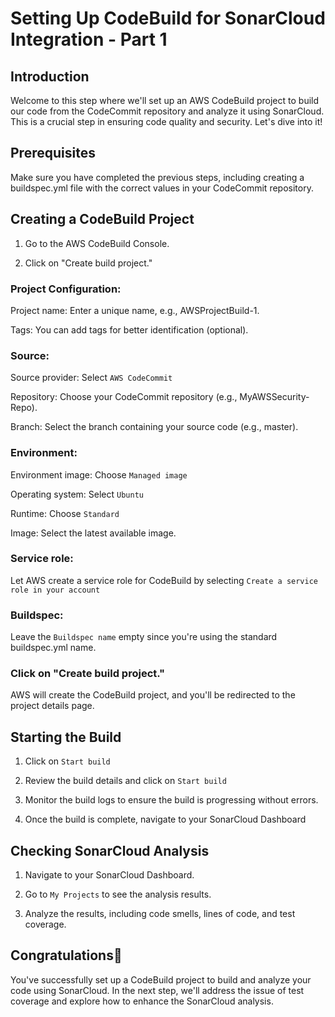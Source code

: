 # Setting Up CodeBuild for SonarCloud Integration - Part 1

## Introduction
Welcome to this step where we'll set up an AWS CodeBuild project to build our code from the CodeCommit repository and analyze it using SonarCloud. This is a crucial step in ensuring code quality and security. Let's dive into it!

## Prerequisites
Make sure you have completed the previous steps, including creating a buildspec.yml file with the correct values in your CodeCommit repository.

## Creating a CodeBuild Project
1. Go to the AWS CodeBuild Console.

2. Click on "Create build project."

### Project Configuration:
Project name: Enter a unique name, e.g., AWSProjectBuild-1.

Tags: You can add tags for better identification (optional).

### Source:
Source provider: Select `AWS CodeCommit`

Repository: Choose your CodeCommit repository (e.g., MyAWSSecurity-Repo).

Branch: Select the branch containing your source code (e.g., master).

### Environment:
Environment image: Choose `Managed image`

Operating system: Select `Ubuntu`

Runtime: Choose `Standard`

Image: Select the latest available image.

### Service role:

Let AWS create a service role for CodeBuild by selecting `Create a service role in your account`

### Buildspec:
Leave the `Buildspec name` empty since you're using the standard buildspec.yml name.

### Click on "Create build project."

AWS will create the CodeBuild project, and you'll be redirected to the project details page.

## Starting the Build
1. Click on `Start build`

2. Review the build details and click on `Start build`

3. Monitor the build logs to ensure the build is progressing without errors.

4. Once the build is complete, navigate to your SonarCloud Dashboard

## Checking SonarCloud Analysis
1. Navigate to your SonarCloud Dashboard.

2. Go to `My Projects` to see the analysis results.

3. Analyze the results, including code smells, lines of code, and test coverage.

## Congratulations🥳
You've successfully set up a CodeBuild project to build and analyze your code using SonarCloud. In the next step, we'll address the issue of test coverage and explore how to enhance the SonarCloud analysis.









